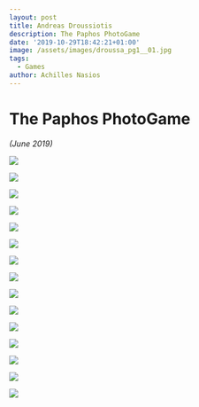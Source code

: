 ```yaml
---
layout: post
title: Andreas Droussiotis
description: The Paphos PhotoGame
date: '2019-10-29T18:42:21+01:00'
image: /assets/images/droussa_pg1__01.jpg
tags:
  - Games
author: Achilles Nasios
---
```

# The Paphos PhotoGame

_(June 2019)_

![](/assets/images/droussa_pg1__01.jpg)

![](/assets/images/droussa_pg1__02.jpg)

![](/assets/images/droussa_pg1__03.jpg)

![](/assets/images/droussa_pg1__04.jpg)

![](/assets/images/droussa_pg1__05.jpg)

![](/assets/images/droussa_pg1__06.jpg)

![](/assets/images/droussa_pg1__07.jpg)

![](/assets/images/droussa_pg1__08.jpg)

![](/assets/images/droussa_pg1__09.jpg)

![](/assets/images/droussa_pg1__10.jpg)

![](/assets/images/droussa_pg1__11.jpg)

![](/assets/images/droussa_pg1__12.jpg)

![](/assets/images/droussa_pg1__13.jpg)

![](/assets/images/droussa_pg1__14.jpg)

![](/assets/images/droussa_pg1__15.jpg)
